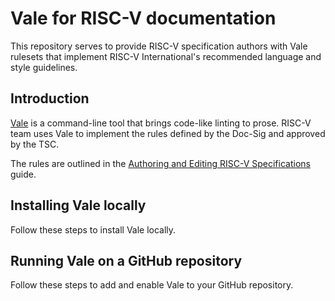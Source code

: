 # Vale for RISC-V documentation
This repository serves to provide RISC-V specification authors with Vale rulesets that implement RISC-V International's recommended language and style guidelines.

## Introduction
[Vale](https://vale.sh/docs) is a command-line tool that brings code-like linting to prose. RISC-V team uses Vale to implement the rules defined by the Doc-Sig and approved by the TSC.

The rules are outlined in the [Authoring and Editing RISC-V
Specifications](https://github.com/riscv/docs-dev-guide) guide.

## Installing Vale locally
Follow these steps to install Vale locally.


## Running Vale on a GitHub repository
Follow these steps to add and enable Vale to your GitHub repository.


